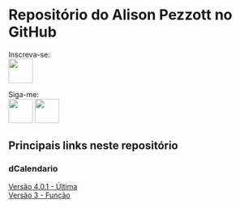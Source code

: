 #  Repositório do Alison Pezzott no GitHub

Inscreva-se: <br> 
[<img src=https://github.com/alisonpezzott/powerbi/assets/58135934/60051623-edf6-4b60-b622-f50c3541f8f8 width="48"/>](https://www.youtube.com/c/alisonpezzott) <br>

Siga-me: <br>
[<img src=https://github.com/alisonpezzott/powerbi/assets/58135934/62074180-060f-449c-afdc-7c994145acf7 width="48"/>](https://www.instagram.com/alisonpezzott)
[<img src=https://github.com/alisonpezzott/powerbi/assets/58135934/96d0c7a2-4c00-44d3-bc0c-85733d6c7767 width="48"/>](https://www.linkedin.com/in/alisonpezzott) <br>

## Principais links neste repositório
### dCalendario <br>
[Versão 4.0.1 - Última](https://github.com/alisonpezzott/powerbi/blob/main/power-query-m/dCalendario_v4.0.1)<br>
[Versão 3 - Função](https://github.com/alisonpezzott/powerbi/blob/main/power-query-m/fxGeraCalendarioAlisonV3)<br>

